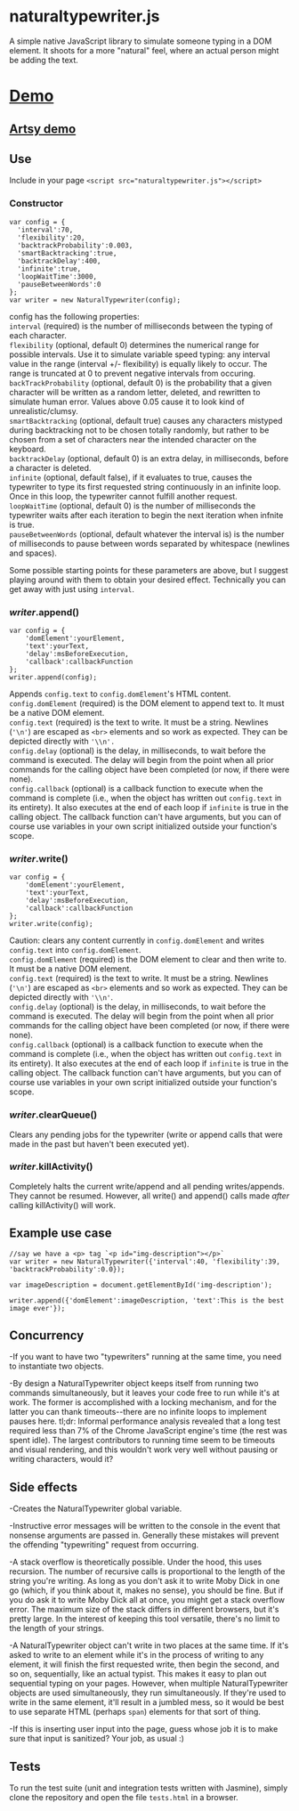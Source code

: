 # naturaltypewriter.js
A simple native JavaScript library to simulate someone typing in a DOM element. It shoots for a more "natural" feel, where an actual person might be adding the text.

# <a href="http://www.andrewpuglionesi.com/typewriter" target="_blank">Demo</a>
## <a href="http://www.andrewpuglionesi.com/blogpost" target="_blank">Artsy demo</a>

## Use
Include in your page `<script src="naturaltypewriter.js"></script>`

### Constructor
```
var config = {
  'interval':70,
  'flexibility':20,
  'backtrackProbability':0.003,
  'smartBacktracking':true,
  'backtrackDelay':400,
  'infinite':true,
  'loopWaitTime':3000,
  'pauseBetweenWords':0
};
var writer = new NaturalTypewriter(config);

```
config has the following properties:  
`interval` (required) is the number of milliseconds between the typing of each character.  
`flexibility` (optional, default 0) determines the numerical range for possible intervals. Use it to simulate variable speed typing: any interval value in the range (interval +/- flexibility) is equally likely to occur. The range is truncated at 0 to prevent negative intervals from occuring.  
`backTrackProbability` (optional, default 0) is the probability that a given character will be written as a random letter, deleted, and rewritten to simulate human error. Values above 0.05 cause it to look kind of unrealistic/clumsy.  
`smartBacktracking` (optional, default true) causes any characters mistyped during backtracking not to be chosen totally randomly, but rather to be chosen from a set of characters near the intended character on the keyboard.  
`backtrackDelay` (optional, default 0) is an extra delay, in milliseconds, before a character is deleted.  
`infinite` (optional, default false), if it evaluates to true, causes the
typewriter to type its first requested string continuously in an infinite loop. Once in this loop, the typewriter cannot fulfill another request.  
`loopWaitTime` (optional, default 0) is the number of milliseconds the typewriter waits after each iteration to begin the next iteration when infnite is true.  
`pauseBetweenWords` (optional, default whatever the interval is) is the number of milliseconds to pause between words separated by whitespace (newlines and spaces).  

Some possible starting points for these parameters are above, but I suggest playing around with them to obtain your desired effect. Technically you can get away with just using `interval`.

### *writer*.append()
```
var config = {
	'domElement':yourElement, 
	'text':yourText,
	'delay':msBeforeExecution,
	'callback':callbackFunction
};
writer.append(config);
```
Appends `config.text` to `config.domElement`'s HTML content.  
`config.domElement` (required) is the DOM element to append text to. It must be a native DOM element.  
`config.text` (required) is the text to write. It must be a string. Newlines (`'\n'`) are escaped as `<br>` elements and so work as expected. They can be depicted directly with `'\\n'.`  
`config.delay` (optional) is the delay, in milliseconds, to wait before the command is executed. The delay will begin from the point when all prior commands for the calling object have been completed (or now, if there were none).  
`config.callback` (optional) is a callback function to execute when the command is complete (i.e., when the object has written out `config.text` in its entirety). It also executes at the end of each loop if `infinite` is true in the calling object. The callback function can't have arguments, but you can of course use variables in your own script initialized outside your function's scope.  


### *writer*.write()
```
var config = {
	'domElement':yourElement, 
	'text':yourText,
	'delay':msBeforeExecution,
	'callback':callbackFunction
};
writer.write(config);
```
Caution: clears any content currently in `config.domElement` and writes `config.text` into `config.domElement`.  
`config.domElement` (required) is the DOM element to clear and then write to. It must be a native DOM element.  
`config.text` (required) is the text to write. It must be a string. Newlines (`'\n'`) are escaped as `<br>` elements and so work as expected. They can be depicted directly with `'\\n'`.  
`config.delay` (optional) is the delay, in milliseconds, to wait before the command is executed. The delay will begin from the point when all prior commands for the calling object have been completed (or now, if there were none).  
`config.callback` (optional) is a callback function to execute when the command is complete (i.e., when the object has written out `config.text` in its entirety). It also executes at the end of each loop if `infinite` is true in the calling object. The callback function can't have arguments, but you can of course use variables in your own script initialized outside your function's scope.  

### *writer*.clearQueue()
Clears any pending jobs for the typewriter (write or append calls that were made in the past but haven't been executed yet).

### *writer*.killActivity()
Completely halts the current write/append and all pending writes/appends. They cannot be resumed. However, all write() and append() calls made *after* calling killActivity() will work.

## Example use case  

```
//say we have a <p> tag `<p id="img-description"></p>`
var writer = new NaturalTypewriter({'interval':40, 'flexibility':39, 'backtrackProbability':0.0});

var imageDescription = document.getElementById('img-description');

writer.append({'domElement':imageDescription, 'text':This is the best image ever'});
```

## Concurrency
-If you want to have two "typewriters" running at the same time, you need to instantiate two objects.  

-By design a NaturalTypewriter object keeps itself from running two commands simultaneously, but it leaves your code free to run while it's at work. The former is accomplished with a locking mechanism, and for the latter you can thank timeouts--there are no infinite loops to implement pauses here. tl;dr: Informal performance analysis revealed that a long test required less than 7% of the Chrome JavaScript engine's time (the rest was spent idle). The largest contributors to running time seem to be timeouts and visual rendering, and this wouldn't work very well without pausing or writing characters, would it?


## Side effects
-Creates the NaturalTypewriter global variable.  

-Instructive error messages will be written to the console in the event that nonsense arguments are passed in. Generally these mistakes will prevent the offending "typewriting" request from occurring.  

-A stack overflow is theoretically possible. Under the hood, this uses recursion. The number of recursive calls is proportional to the length of the string you're writing. As long as you don't ask it to write Moby Dick in one go (which, if you think about it, makes no sense), you should be fine. But if you do ask it to write Moby Dick all at once, you might get a stack overflow error. The maximum size of the stack differs in different browsers, but it's pretty large. In the interest of keeping this tool versatile, there's no limit to the length of your strings.  

-A NaturalTypewriter object can't write in two places at the same time. If it's asked to write to an element while it's in the process of writing to any element, it will finish the first requested write, then begin the second, and so on, sequentially, like an actual typist. This makes it easy to plan out sequential typing on your pages. However, when multiple NaturalTypewriter objects are used simultaneously, they run simultaneously. If they're used to write in the same element, it'll result in a jumbled mess, so it would be best to use separate HTML (perhaps `span`) elements for that sort of thing.  

-If this is inserting user input into the page, guess whose job it is to make sure that input is sanitized? Your job, as usual :)


## Tests
To run the test suite (unit and integration tests written with Jasmine), simply clone the repository and open the file `tests.html` in a browser.  

